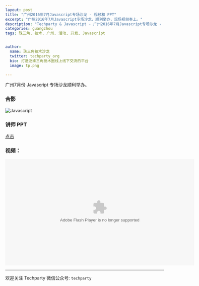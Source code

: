 ```yaml
---
layout: post
title: "广州2016年7月Javascript专场沙龙 - 视频和 PPT"
excerpt: "广州2016年7月Javascript专场沙龙，顺利举办，现场视频奉上。"
description: "Techparty & Javascript - 广州2016年7月Javascript专场沙龙 - 总结"
categories: guangzhou
tags: 珠三角, 技术, 广州, 活动, 开发, Javascript


author:
  name: 珠三角技术沙龙
  twitter: techparty_org
  bio: 打造泛珠三角技术圈线上线下交流的平台
  image: tp.png

---
```



广州7月份 Javascript 专场沙龙顺利举办。

### 合影
![Javascript](http://ww1.sinaimg.cn/large/69c42202gw1f786be24smj21kw0frn2v.jpg)

### 讲师 PPT
[点击](http://www.jianggaowang.com/events/26-techparty-guang-zhou-javascript-ji-shu-zhuan-chang)

### 视频：
<OBJECT classid="clsid:D27CDB6E-AE6D-11cf-96B8-444553540000" width="600" height="338" id="polyvplayerce80baba82f5e471f43ac231fee6e012_c"><PARAM NAME=movie VALUE="http://player.polyv.net/videos/player.swf" /><param name="allowscriptaccess" value="always" /><param name="wmode" value="Transparent" /><param name="flashvars" value="vid=ce80baba82f5e471f43ac231fee6e012_c" /><param name="allowFullScreen" value="true" /><EMBED src="http://player.polyv.net/videos/player.swf" width="600" height="338"  TYPE="application/x-shockwave-flash" allowscriptaccess="always" wmode="Transparent" name="polyvplayerce80baba82f5e471f43ac231fee6e012_c" allowFullScreen="true" flashvars="vid=ce80baba82f5e471f43ac231fee6e012_c"></EMBED></OBJECT>

---

欢迎关注 Techparty 微信公众号: `techparty`
